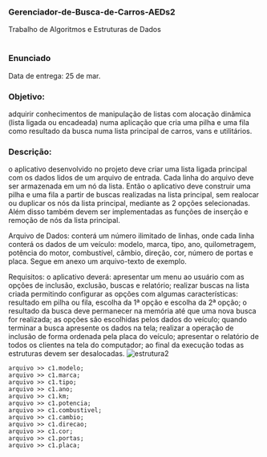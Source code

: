  ### Gerenciador-de-Busca-de-Carros-AEDs2
Trabalho de Algoritmos e Estruturas de Dados

#
### Enunciado
Data de entrega: 25 de mar.

### Objetivo:

adquirir conhecimentos de manipulação de listas com alocação dinâmica (lista ligada ou encadeada) numa aplicação que cria uma pilha e uma fila como resultado da busca numa lista principal de carros, vans e utilitários.

### Descrição:

o aplicativo desenvolvido no projeto deve criar uma lista ligada principal com os dados lidos de um arquivo de entrada. Cada linha do arquivo deve ser armazenada em um nó da lista. Então o aplicativo deve construir uma pilha e uma fila a partir de buscas realizadas na lista principal, sem realocar ou duplicar os nós da lista principal, mediante as 2 opções selecionadas. Além disso também devem ser implementadas as funções de inserção e remoção de nós da lista principal.

Arquivo de Dados: conterá um número ilimitado de linhas, onde cada linha conterá os dados de um veículo: modelo, marca, tipo, ano, quilometragem, potência do motor, combustível, câmbio, direção, cor, número de portas e placa. Segue em anexo um arquivo-texto de exemplo.

Requisitos:
o aplicativo deverá:
apresentar um menu ao usuário com as opções de inclusão, exclusão, buscas e relatório;
realizar buscas na lista criada permitindo configurar as opções com algumas características: resultado em pilha ou fila, escolha da 1ª opção e escolha da 2ª opção;
o resultado da busca deve permanecer na memória até que uma nova busca for realizada;
as opções são escolhidas pelos dados do veículo;
quando terminar a busca apresente os dados na tela;
realizar a operação de inclusão de forma ordenada pela placa do veículo;
apresentar o relatório de todos os clientes na tela do computador;
ao final da execução todas as estruturas devem ser desalocadas.
![estrutura2](https://user-images.githubusercontent.com/61283617/159601892-6a4ed160-7e6a-4ac5-b23e-2557d0dd15b1.png)


    arquivo >> c1.modelo;
    arquivo >> c1.marca;
    arquivo >> c1.tipo;
    arquivo >> c1.ano;
    arquivo >> c1.km;
    arquivo >> c1.potencia;
    arquivo >> c1.combustivel;
    arquivo >> c1.cambio;
    arquivo >> c1.direcao;
    arquivo >> c1.cor;
    arquivo >> c1.portas;
    arquivo >> c1.placa;